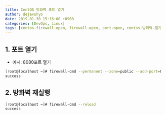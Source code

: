 ```yaml
---
title: CentOS 방화벽 포트 열기
author: dejavuhyo
date: 2019-01-30 15:16:00 +0900
categories: [DevOps, Linux]
tags: [centos-firewall-open, firewall-open, port-open, centos-방화벽-열기, 방화벽-열기, 포트-열기]
---
```


## 1. 포트 열기

* 예시: 8080포트 열기

```bash
[root@localhost ~]# firewall-cmd --permanent --zone=public --add-port=8080/tcp
success
```

## 2. 방화벽 재실행

```bash
[root@localhost ~]# firewall-cmd --reload
success
```
